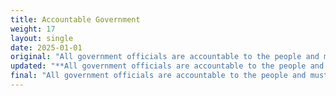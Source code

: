 ```yaml
---
title: Accountable Government
weight: 17
layout: single
date: 2025-01-01
original: "All government officials are accountable to the people and must be receptive to petitions of redress. Any government agency or entity that receives public funds must be open to public audit and review. All levels of government should fully and swiftly comply with citizens’ requests for information (GRAMA and FOIA). Elected officials are accountable for all taxpayer money and must not delegate appropriation authority to non-elected or appointed entities. Deferments, RDAs, special interest rates, etc. are forms of governmental favoritism. Bodies, including public-private partnerships, quasi-governmental entities, Authority Districts, Independent Entities, or any districts/committees made up of elected officials and corporations, being given power over and use of government funds without having all voting members directly elected are in violation of accountable government and the Utah State Constitution. (Bill of Rights: 1st Amendment. Utah Constitution: Article I, Section 2; Article V, Section 1; Article VI, Sections 1 & 28; Article XIII)"
updated: "**All government officials are accountable to the people and must be receptive to petitions of redress. Any government agency or entity that receives public funds must be open to public audit and review. All levels of government should fully and swiftly comply with citizens’ requests for information (GRAMA and FOIA). Elected officials are accountable for all taxpayer money and must not delegate appropriation authority to non-elected or appointed entities. Deferments, RDAs, special interest rates, etc. are forms of governmental favoritism. Bodies, including public-private partnerships, quasi-governmental entities, Authority Districts, Independent Entities, or any districts/committees made up of elected officials and corporations, being given power over and use of government funds without having all voting members directly elected are in violation of accountable government and the Utah State Constitution. (Bill of Rights: 1st Amendment. Utah Constitution: Article I, Section 2; Article V, Section 1; Article VI, Sections 1 & 28; Article XIII)**"
final: "All government officials are accountable to the people and must be receptive to petitions of redress. Any government agency or entity that receives public funds must be open to public audit and review. All levels of government should fully and swiftly comply with citizens’ requests for information (GRAMA and FOIA). Elected officials are accountable for all taxpayer money and must not delegate appropriation authority to non-elected or appointed entities. Deferments, RDAs, special interest rates, etc. are forms of governmental favoritism. Bodies, including public-private partnerships, quasi-governmental entities, Authority Districts, Independent Entities, or any districts/committees made up of elected officials and corporations, being given power over and use of government funds without having all voting members directly elected are in violation of accountable government and the Utah State Constitution. (Bill of Rights: 1st Amendment. Utah Constitution: Article I, Section 2; Article V, Section 1; Article VI, Sections 1 & 28; Article XIII)"
---
```

